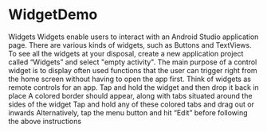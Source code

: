 # WidgetDemo
Widgets
Widgets enable users to interact with an Android Studio application page. There are various kinds of widgets, such as Buttons and TextViews. 
To see all the widgets at your disposal, create a new application project called “Widgets” and select "empty activity".
The main purpose of a control widget is to display often used functions that the user can trigger right from the home screen without having to open the app first.
Think of widgets as remote controls for an app.
Tap and hold the widget and then drop it back in place
A colored border should appear, along with tabs situated around the sides of the widget
Tap and hold any of these colored tabs and drag out or inwards
Alternatively, tap the menu button and hit “Edit” before following the above instructions
